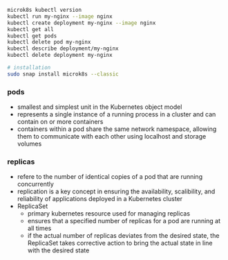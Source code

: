 ```bash
microk8s kubectl version
kubectl run my-nginx --image nginx
kubectl create deployment my-nginx --image nginx
kubectl get all
kubectl get pods
kubectl delete pod my-nginx
kubectl describe deployment/my-nginx
kubectl delete deployment my-nginx

# installation
sudo snap install microk8s --classic
```

### pods
- smallest and simplest unit in the Kubernetes object model
- represents a single instance of a running process in a cluster and can contain on or more containers
- containers within a pod share the same network namespace, allowing them to communicate with each other using localhost and  storage volumes

### replicas
- refere to the number of identical copies of a pod that are running concurrently
- replication is a key concept in ensuring the availability, scalibility, and reliability of applications deployed in a Kubernetes cluster
- ReplicaSet
  - primary kubernetes resource used for managing replicas 
  - ensures that a specified number of replicas for a pod are running at all times
  - if the actual number of replicas deviates from the desired state, the ReplicaSet takes corrective action to bring the actual state in line with the desired state 